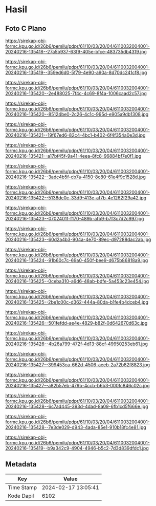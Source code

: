# Hasil

## Foto C Plano

https://sirekap-obj-formc.kpu.go.id/26b6/pemilu/pdpr/61/10/03/20/04/6110032004001-20240216-135418--27a5b937-63f9-405e-bfce-483735db4319.jpg

https://sirekap-obj-formc.kpu.go.id/26b6/pemilu/pdpr/61/10/03/20/04/6110032004001-20240216-135419--359ed6d0-5f79-4e90-a90a-8d70dc241cf8.jpg

https://sirekap-obj-formc.kpu.go.id/26b6/pemilu/pdpr/61/10/03/20/04/6110032004001-20240216-135420--2e488025-7f4c-4c69-8f4a-1006caad2c57.jpg

https://sirekap-obj-formc.kpu.go.id/26b6/pemilu/pdpr/61/10/03/20/04/6110032004001-20240216-135420--85124be0-2c26-4c1c-995d-e905a9db1308.jpg

https://sirekap-obj-formc.kpu.go.id/26b6/pemilu/pdpr/61/10/03/20/04/6110032004001-20240216-135421--19f67ed6-82c4-4bc1-b402-6f4f354a0e3d.jpg

https://sirekap-obj-formc.kpu.go.id/26b6/pemilu/pdpr/61/10/03/20/04/6110032004001-20240216-135421--a17bf45f-9a41-4eea-8fc8-96884bf7e0f1.jpg

https://sirekap-obj-formc.kpu.go.id/26b6/pemilu/pdpr/61/10/03/20/04/6110032004001-20240216-135422--3adc4b5f-cb7a-4150-8c80-61e4f9c1528d.jpg

https://sirekap-obj-formc.kpu.go.id/26b6/pemilu/pdpr/61/10/03/20/04/6110032004001-20240216-135422--5138dc0c-33d9-413e-af7b-4e1262f29a42.jpg

https://sirekap-obj-formc.kpu.go.id/26b6/pemilu/pdpr/61/10/03/20/04/6110032004001-20240216-135423--0702401f-f170-489b-afb9-b7f3c7d2c997.jpg

https://sirekap-obj-formc.kpu.go.id/26b6/pemilu/pdpr/61/10/03/20/04/6110032004001-20240216-135423--60d2a4b3-904a-4e70-89ec-d97288dac2ab.jpg

https://sirekap-obj-formc.kpu.go.id/26b6/pemilu/pdpr/61/10/03/20/04/6110032004001-20240216-135424--91b60c7c-69a0-450f-bee9-d675b86818a9.jpg

https://sirekap-obj-formc.kpu.go.id/26b6/pemilu/pdpr/61/10/03/20/04/6110032004001-20240216-135425--0ceba310-a6d6-48ab-bdfe-5a453c23e454.jpg

https://sirekap-obj-formc.kpu.go.id/26b6/pemilu/pdpr/61/10/03/20/04/6110032004001-20240216-135425--2be1c00c-d362-444a-80da-b1fe4b4dceb4.jpg

https://sirekap-obj-formc.kpu.go.id/26b6/pemilu/pdpr/61/10/03/20/04/6110032004001-20240216-135426--501fefdd-ae4e-4829-b82f-0d642670d63c.jpg

https://sirekap-obj-formc.kpu.go.id/26b6/pemilu/pdpr/61/10/03/20/04/6110032004001-20240216-135426--4b26a799-472f-4d13-88cf-49950253eb61.jpg

https://sirekap-obj-formc.kpu.go.id/26b6/pemilu/pdpr/61/10/03/20/04/6110032004001-20240216-135427--399453ca-662d-4506-aeeb-2a72b82f8823.jpg

https://sirekap-obj-formc.kpu.go.id/26b6/pemilu/pdpr/61/10/03/20/04/6110032004001-20240216-135427--a82b57eb-479b-4ccb-b6b3-000fc846c02c.jpg

https://sirekap-obj-formc.kpu.go.id/26b6/pemilu/pdpr/61/10/03/20/04/6110032004001-20240216-135428--6c7ad445-393d-4dad-8a09-6fb1cd5f666e.jpg

https://sirekap-obj-formc.kpu.go.id/26b6/pemilu/pdpr/61/10/03/20/04/6110032004001-20240216-135428--7e3de029-d943-4ada-85e1-910b18fc4e81.jpg

https://sirekap-obj-formc.kpu.go.id/26b6/pemilu/pdpr/61/10/03/20/04/6110032004001-20240216-135419--b9a342c9-4904-4946-b5c2-7d3d839dfdc1.jpg


## Metadata

| Key        | Value               |
| ---------- | ------------------- |
| Time Stamp | 2024-02-17 13:05:41 |
| Kode Dapil | 6102                |



